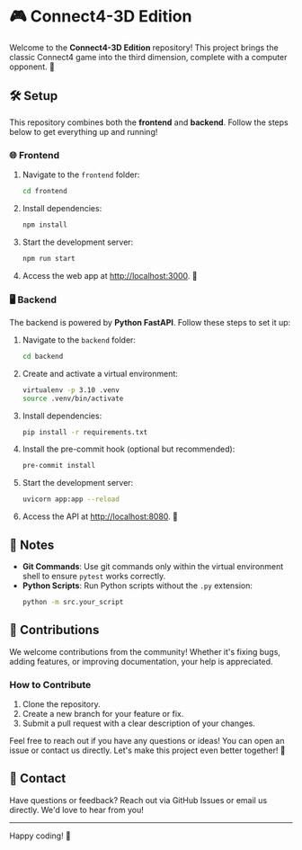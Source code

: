 # 🎮 Connect4-3D Edition  
Welcome to the **Connect4-3D Edition** repository! This project brings the classic Connect4 game into the third dimension, complete with a computer opponent. 🚀  

## 🛠️ Setup  
This repository combines both the **frontend** and **backend**. Follow the steps below to get everything up and running!  

### 🌐 Frontend  
1. Navigate to the `frontend` folder:  
   ```bash
   cd frontend
   ```  
2. Install dependencies:  
   ```bash
   npm install
   ```  
3. Start the development server:  
   ```bash
   npm run start
   ```  
4. Access the web app at [http://localhost:3000](http://localhost:3000). 🎉  

### 🖥️ Backend  
The backend is powered by **Python FastAPI**. Follow these steps to set it up:  

1. Navigate to the `backend` folder:  
   ```bash
   cd backend
   ```  
2. Create and activate a virtual environment:  
   ```bash
   virtualenv -p 3.10 .venv
   source .venv/bin/activate
   ```  
3. Install dependencies:  
   ```bash
   pip install -r requirements.txt
   ```  
4. Install the pre-commit hook (optional but recommended):  
   ```bash
   pre-commit install
   ```  
5. Start the development server:  
   ```bash
   uvicorn app:app --reload
   ```  
6. Access the API at [http://localhost:8080](http://localhost:8080). 🌟  

## 📝 Notes  
- **Git Commands**: Use git commands only within the virtual environment shell to ensure `pytest` works correctly.  
- **Python Scripts**: Run Python scripts without the `.py` extension:  
  ```bash
  python -m src.your_script
  ```  

## 🤝 Contributions  
We welcome contributions from the community! Whether it's fixing bugs, adding features, or improving documentation, your help is appreciated.  

### How to Contribute  
1. Clone the repository.  
2. Create a new branch for your feature or fix.  
3. Submit a pull request with a clear description of your changes.  

Feel free to reach out if you have any questions or ideas! You can open an issue or contact us directly. Let's make this project even better together! 💪  

## 📧 Contact  
Have questions or feedback? Reach out via GitHub Issues or email us directly. We'd love to hear from you!  

---
Happy coding! 🎉
